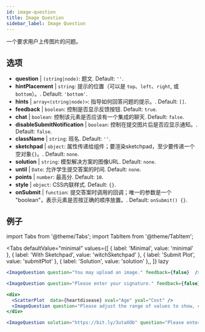 ```yaml
---
id: image-question 
title: Image Question
sidebar_label: Image Question
---
```


一个要求用户上传图片的问题。

## 选项

* __question__ | `(string|node)`: 题文. Default: `''`.
* __hintPlacement__ | `string`: 提示的位置（可以是 `top`、`left`、`right`, 或 `bottom`）。. Default: `'bottom'`.
* __hints__ | `array<(string|node)>`: 指导如何回答问题的提示。. Default: `[]`.
* __feedback__ | `boolean`: 控制是否显示反馈按钮. Default: `true`.
* __chat__ | `boolean`: 控制该元素是否应该有一个集成的聊天. Default: `false`.
* __disableSubmitNotification__ | `boolean`: 控制在提交图片后是否应显示通知。. Default: `false`.
* __className__ | `string`: 班名. Default: `''`.
* __sketchpad__ | `object`: 属性传递给<Sketchpad />组件；要渲染sketchpad，至少要传递一个空对象`{}`。. Default: `none`.
* __solution__ | `string`: 模型解决方案的图像URL. Default: `none`.
* __until__ | `Date`: 允许学生提交答案的时间. Default: `none`.
* __points__ | `number`: 最高分. Default: `10`.
* __style__ | `object`: CSS内联样式. Default: `{}`.
* __onSubmit__ | `function`: 提交答案时调用的回调；唯一的参数是一个 "boolean"，表示元素是否按正确的顺序放置。. Default: `onSubmit() {}`.


## 例子

import Tabs from '@theme/Tabs';
import TabItem from '@theme/TabItem';

<Tabs
    defaultValue="minimal"
    values={[
        { label: 'Minimal', value: 'minimal' },
        { label: 'With Sketchpad', value: 'witchSketchpad' },
        { label: 'Submit Plot', value: 'submitPlot' },
        { label: 'Solution', value: 'solution' },,
    ]}
    lazy
>

<TabItem value="minimal">

```jsx live
<ImageQuestion question="You may upload an image." feedback={false}  />
```
</TabItem>

<TabItem value="witchSketchpad">

```jsx live
<ImageQuestion question="Please enter your signature." feedback={false} sketchpad={{ canvasHeight: 300}} />
```

</TabItem>

<TabItem value="submitPlot">

```jsx live
<div>
  <ScatterPlot  data={heartdisease} xval="Age" yval="Cost" />
  <ImageQuestion question="Please adjust the range of values to show, change the axis labels and title of the plot, and submit your result." />
</div>
```
</TabItem>

<TabItem value="solution">

```jsx live
<ImageQuestion solution="https://bit.ly/3utaXOb" question="Please enter the Greek letter 'Gamma'." feedback={false} sketchpad={{ canvasHeight: 300}} />
```
</TabItem>

</Tabs>
